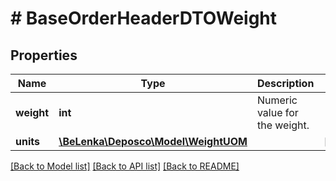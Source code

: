 # # BaseOrderHeaderDTOWeight

## Properties

Name | Type | Description | Notes
------------ | ------------- | ------------- | -------------
**weight** | **int** | Numeric value for the weight. |
**units** | [**\BeLenka\Deposco\Model\WeightUOM**](WeightUOM.md) |  | [optional]

[[Back to Model list]](../../README.md#models) [[Back to API list]](../../README.md#endpoints) [[Back to README]](../../README.md)
